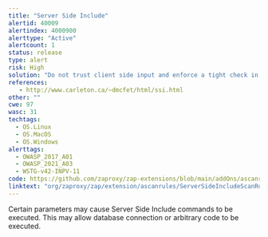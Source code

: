 ```yaml
---
title: "Server Side Include"
alertid: 40009
alertindex: 4000900
alerttype: "Active"
alertcount: 1
status: release
type: alert
risk: High
solution: "Do not trust client side input and enforce a tight check in the server side. Disable server side includes. Refer to manual to disable Sever Side Include. Use least privilege to run your web server or application server. For Apache, disable the following: Options Indexes FollowSymLinks Includes AddType application/x-httpd-cgi .cgi AddType text/x-server-parsed-html .html"
references:
   - http://www.carleton.ca/~dmcfet/html/ssi.html
other: ""
cwe: 97
wasc: 31
techtags: 
  - OS.Linux
  - OS.MacOS
  - OS.Windows
alerttags: 
  - OWASP_2017_A01
  - OWASP_2021_A03
  - WSTG-v42-INPV-11
code: https://github.com/zaproxy/zap-extensions/blob/main/addOns/ascanrules/src/main/java/org/zaproxy/zap/extension/ascanrules/ServerSideIncludeScanRule.java
linktext: "org/zaproxy/zap/extension/ascanrules/ServerSideIncludeScanRule.java"
---
```

Certain parameters may cause Server Side Include commands to be executed.  This may allow database connection or arbitrary code to be executed.
